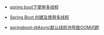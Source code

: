 - [spring boot下使用多线程](https://www.cnblogs.com/sxdcgaq8080/p/8074567.html)

- [Spring Boot 创建及使用多线程](<https://blog.csdn.net/asd136912/article/details/87716215>)

- [springboot-@Async默认线程池导致OOM问题](<https://mp.weixin.qq.com/s?__biz=MzA3ODg3OTk4OA==&mid=2651094477&idx=3&sn=323806cb90522c0d890a3e044ab2b4dc&chksm=844cd056b33b5940e0aa3460d79e85780fc4bb7571f58ef2ef029a33202126d5922f57878e3a&mpshare=1&scene=23&srcid=&sharer_sharetime=1588584884184&sharer_shareid=e6d90aec84add5cf004cb1ab6979727c#rd>)